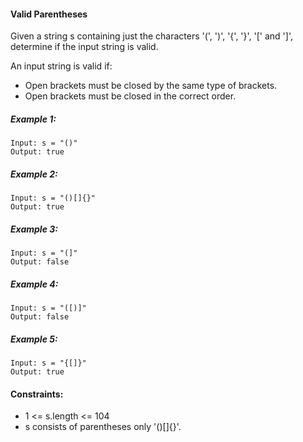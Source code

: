 #### Valid Parentheses

Given a string s containing just the characters '(', ')', '{', '}', '[' and ']', determine if the input string is valid.

An input string is valid if:

* Open brackets must be closed by the same type of brackets.
* Open brackets must be closed in the correct order.

##### Example 1:
```
Input: s = "()"
Output: true
```

##### Example 2:
```
Input: s = "()[]{}"
Output: true
```

##### Example 3:
```
Input: s = "(]"
Output: false
```

##### Example 4:
```
Input: s = "([)]"
Output: false
```

##### Example 5:
```
Input: s = "{[]}"
Output: true
```

#### Constraints:

* 1 <= s.length <= 104
* s consists of parentheses only '()[]{}'.